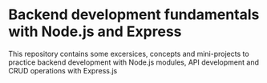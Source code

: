 # Backend development fundamentals with Node.js and Express

This repository contains some excersices, concepts and mini-projects to practice backend development with Node.js modules, API development and CRUD operations with Express.js